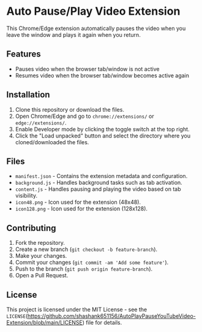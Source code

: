 # Auto Pause/Play Video Extension

This Chrome/Edge extension automatically pauses the video when you leave the window and plays it again when you return.

## Features

- Pauses video when the browser tab/window is not active
- Resumes video when the browser tab/window becomes active again

## Installation

1. Clone this repository or download the files.
2. Open Chrome/Edge and go to `chrome://extensions/` or `edge://extensions/`.
3. Enable Developer mode by clicking the toggle switch at the top right.
4. Click the "Load unpacked" button and select the directory where you cloned/downloaded the files.

## Files

- `manifest.json` - Contains the extension metadata and configuration.
- `background.js` - Handles background tasks such as tab activation.
- `content.js` - Handles pausing and playing the video based on tab visibility.
- `icon48.png` - Icon used for the extension (48x48).
- `icon128.png` - Icon used for the extension (128x128).

## Contributing

1. Fork the repository.
2. Create a new branch (`git checkout -b feature-branch`).
3. Make your changes.
4. Commit your changes (`git commit -am 'Add some feature'`).
5. Push to the branch (`git push origin feature-branch`).
6. Open a Pull Request.

## License

  This project is licensed under the MIT License - see the `LICENSE`(https://github.com/shashank651156/AutoPlayPauseYouTubeVideo-Extension/blob/main/LICENSE) file for details.
